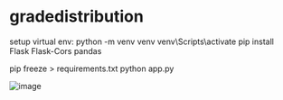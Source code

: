 # gradedistribution

setup virtual env:
python -m venv venv
venv\Scripts\activate
pip install Flask Flask-Cors pandas

pip freeze > requirements.txt
python app.py

![image](https://github.com/user-attachments/assets/5602c096-cdfc-41ba-8d7c-1b840f9b3740)
